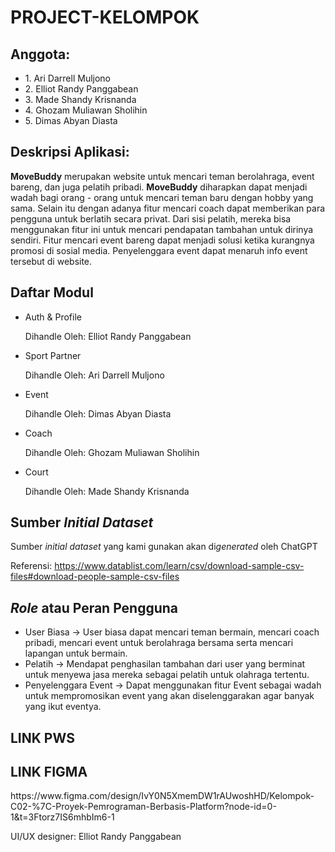 # PROJECT-KELOMPOK
<h2>Anggota:</h2>
<ul>
    <li>1. Ari Darrell Muljono</li>
    <li>2. Elliot Randy Panggabean</li>
    <li>3. Made Shandy Krisnanda</li>
    <li>4. Ghozam Muliawan Sholihin</li>
    <li>5. Dimas Abyan Diasta</li>
</ul>

<h2>Deskripsi Aplikasi:</h2>
<p>
<b>MoveBuddy</b> merupakan website untuk mencari teman berolahraga, event bareng, dan juga pelatih pribadi. <b>MoveBuddy</b> diharapkan dapat menjadi wadah bagi orang - orang untuk mencari teman baru dengan hobby yang sama. Selain itu dengan adanya fitur mencari coach dapat memberikan para pengguna untuk berlatih secara privat. Dari sisi pelatih, mereka bisa menggunakan fitur ini untuk mencari pendapatan tambahan untuk dirinya sendiri. Fitur mencari event bareng dapat menjadi solusi ketika kurangnya promosi di sosial media. Penyelenggara event dapat menaruh info event tersebut di website.
</p>

<h2>Daftar Modul</h2>
<ul>
    <li>Auth & Profile</li>
        <p>Dihandle Oleh: Elliot Randy Panggabean</p>
    <li>Sport Partner</li>
        <p>Dihandle Oleh: Ari Darrell Muljono</p>
    <li>Event</li>
        <p>Dihandle Oleh: Dimas Abyan Diasta</p>
    <li>Coach</li>
        <p>Dihandle Oleh: Ghozam Muliawan Sholihin</p>
    <li>Court</li>
        <p>Dihandle Oleh: Made Shandy Krisnanda</p>
</ul>

<h2>Sumber <i>Initial Dataset</i></h2>
<p>
Sumber <i>initial dataset</i> yang kami gunakan akan di<i>generated</i> oleh ChatGPT

Referensi:
<a>https://www.datablist.com/learn/csv/download-sample-csv-files#download-people-sample-csv-files</a>
</p>

<h2><i>Role</i> atau Peran Pengguna</h2>
<ul>
    <li>User Biasa -> User biasa dapat mencari teman bermain, mencari coach pribadi, mencari event untuk berolahraga bersama serta mencari lapangan untuk bermain.</li>
    <li>Pelatih -> Mendapat penghasilan tambahan dari user yang berminat untuk menyewa jasa mereka sebagai pelatih untuk olahraga tertentu.</li>
    <li>Penyelenggara Event -> Dapat menggunakan fitur Event sebagai wadah untuk mempromosikan event yang akan diselenggarakan agar banyak yang ikut eventya.</li>
</ul>

<h2>LINK PWS</h2>
<h2>LINK FIGMA</h2>
<a>https://www.figma.com/design/IvY0N5XmemDW1rAUwoshHD/Kelompok-C02-%7C-Proyek-Pemrograman-Berbasis-Platform?node-id=0-1&t=3Ftorz7IS6mhbIm6-1</a>

<p>UI/UX designer: Elliot Randy Panggabean</p>